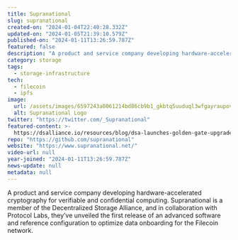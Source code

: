 ```yaml
---
title: Supranational
slug: supranational
created-on: "2024-01-04T22:40:28.332Z"
updated-on: "2024-01-05T21:39:10.579Z"
published-on: "2024-01-11T13:26:59.787Z"
featured: false
description: "A product and service company developing hardware-accelerated cryptography for verifiable and confidential computing."
category: storage
tags:
  - storage-infrastructure
tech:
  - filecoin
  - ipfs
image:
  url: /assets/images/6597243a0061214bd86cb9b1_gkbtq5uuduql3wfgayraupovzkfhcxrwdk6iqhtmili.png
  alt: Supranational Logo
twitter: "https://twitter.com/_Supranational"
featured-content: >-
  https://dsalliance.io/resources/blog/dsa-launches-golden-gate-upgrade-reducing-decentralized-storage-costs-by-40-percent
repo: "https://github.com/supranational"
website: "https://www.supranational.net/"
video-url: null
year-joined: "2024-01-11T13:26:59.787Z"
news-update: null
metadata: null
---
```


A product and service company developing hardware-accelerated cryptography for verifiable and confidential computing. Supranational is a member of the Decentralized Storage Alliance, and in collaboration with Protocol Labs, they’ve unveiled the first release of an advanced software and reference configuration to optimize data onboarding for the Filecoin network.
